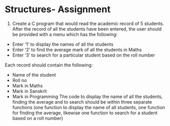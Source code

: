 # Structures- Assignment

1. Create a C program that would read the academic record of 5 students. After the record of all the students
have been entered, the user should be provided with a menu which has the following:
  * Enter ‘1’ to display the names of all the students
  * Enter ‘2’ to find the average mark of all the students in Maths
  * Enter ‘3’ to search for a particular student based on the roll number


Each record should contain the following:
  * Name of the student
  * Roll no
  * Mark in Maths
  * Mark in Sanskrit
  * Mark in Programming
The code to display the name of all the students, finding the average and to search should be within three
separate functions (one function to display the name of all students, one function for finding the average,
likewise one function to search for a student based on a roll number)